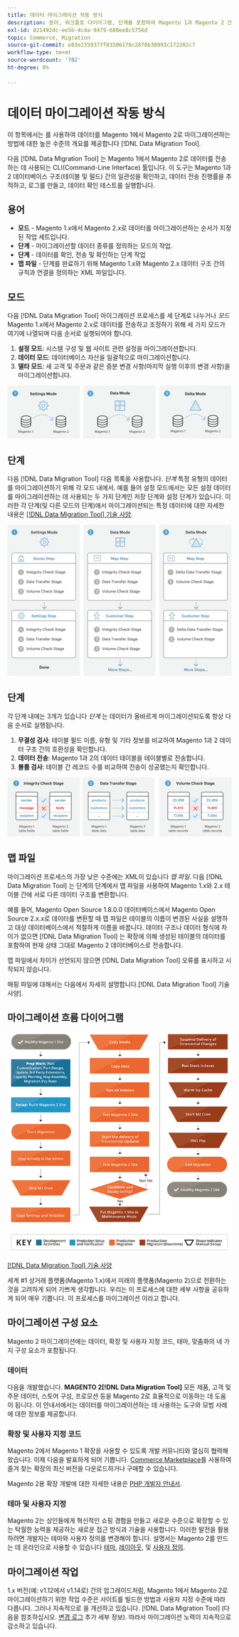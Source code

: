 ```yaml
---
title: 데이터 마이그레이션 작동 방식
description: 용어, 워크플로 다이어그램, 단계를 포함하여 Magento 1과 Magento 2 간의 데이터 마이그레이션 프로세스에 대해 알아봅니다.
exl-id: 821492dc-ee5b-4c4a-9479-680ee8c5756d
topic: Commerce, Migration
source-git-commit: e83e2359377f03506178c28f8b30993c172282c7
workflow-type: tm+mt
source-wordcount: '782'
ht-degree: 0%

---
```


# 데이터 마이그레이션 작동 방식

이 항목에서는 를 사용하여 데이터를 Magento 1에서 Magento 2로 마이그레이션하는 방법에 대한 높은 수준의 개요를 제공합니다 [!DNL Data Migration Tool].

다음 [!DNL Data Migration Tool] 는 Magento 1에서 Magento 2로 데이터를 전송하는 데 사용되는 CLI(Command-Line Interface) 툴입니다. 이 도구는 Magento 1과 2 데이터베이스 구조(테이블 및 필드) 간의 일관성을 확인하고, 데이터 전송 진행률을 추적하고, 로그를 만들고, 데이터 확인 테스트를 실행합니다.

## 용어

* **모드** - Magento 1.x에서 Magento 2.x로 데이터를 마이그레이션하는 순서가 지정된 작업 세트입니다.
* **단계** - 마이그레이션할 데이터 종류를 정의하는 모드의 작업.
* **단계** - 데이터를 확인, 전송 및 확인하는 단계 작업
* **맵 파일** - 단계를 완료하기 위해 Magento 1.x와 Magento 2.x 데이터 구조 간의 규칙과 연결을 정의하는 XML 파일입니다.

## 모드

다음 [!DNL Data Migration Tool] 마이그레이션 프로세스를 세 단계로 나누거나 *모드* Magento 1.x에서 Magento 2.x로 데이터를 전송하고 조정하기 위해 세 가지 모드가 여기에 나열되며 다음 순서로 실행되어야 합니다.

1. **설정 모드**: 시스템 구성 및 웹 사이트 관련 설정을 마이그레이션합니다.
1. **데이터 모드**: 데이터베이스 자산을 일괄적으로 마이그레이션합니다.
1. **델타 모드**: 새 고객 및 주문과 같은 증분 변경 사항(마지막 실행 이후의 변경 사항)을 마이그레이션합니다.

![마이그레이션 모드](../../assets/data-migration/MigrationModes2.png)

## 단계

다음 [!DNL Data Migration Tool] 다음 목록을 사용합니다. *단계* 특정 유형의 데이터를 마이그레이션하기 위해 각 모드 내에서. 예를 들어 설정 모드에서는 모든 설정 데이터를 마이그레이션하는 데 사용되는 두 가지 단계인 저장 단계와 설정 단계가 있습니다. 이러한 각 단계(및 다른 모드의 단계)에서 마이그레이션되는 특정 데이터에 대한 자세한 내용은 [[!DNL Data Migration Tool] 기술 사양](technical-specification.md).

![마이그레이션 개요](../../assets/data-migration/MigrationOverview2.png)

## 단계

각 단계 내에는 3개가 있습니다 *단계* 는 데이터가 올바르게 마이그레이션되도록 항상 다음 순서로 실행됩니다.

1. **무결성 검사**: 테이블 필드 이름, 유형 및 기타 정보를 비교하여 Magento 1과 2 데이터 구조 간의 호환성을 확인합니다.
1. **데이터 전송**: Magento 1과 2의 데이터 테이블을 테이블별로 전송합니다.
1. **볼륨 검사**: 테이블 간 레코드 수를 비교하여 전송이 성공했는지 확인합니다.

![마이그레이션 단계](../../assets/data-migration/MigrationSteps2.png)

## 맵 파일

마이그레이션 프로세스의 가장 낮은 수준에는 XML이 있습니다 *맵 파일*. 다음 [!DNL Data Migration Tool] 는 단계의 단계에서 맵 파일을 사용하여 Magento 1.x와 2.x 테이블 간에 서로 다른 데이터 구조를 변환합니다.

예를 들어, Magento Open Source 1.8.0.0 데이터베이스에서 Magento Open Source 2.x.x로 데이터를 변환할 때 맵 파일은 테이블의 이름이 변경된 사실을 설명하고 대상 데이터베이스에서 적절하게 이름을 바꿉니다. 데이터 구조나 데이터 형식에 차이가 없으면 [!DNL Data Migration Tool] 는 확장에 의해 생성된 테이블의 데이터를 포함하여 현재 상태 그대로 Magento 2 데이터베이스로 전송합니다.

맵 파일에서 차이가 선언되지 않으면 [!DNL Data Migration Tool] 오류를 표시하고 시작되지 않습니다.

매핑 파일에 대해서는 다음에서 자세히 설명합니다.[!DNL Data Migration Tool] 기술 사양].

## 마이그레이션 흐름 다이어그램

![마이그레이션 흐름](../../assets/data-migration/migration_flow.png)

[[!DNL Data Migration Tool] 기술 사양](technical-specification.md)

세계 #1 상거래 플랫폼(Magento 1.x)에서 미래의 플랫폼(Magento 2)으로 전환하는 것을 고려하게 되어 기쁘게 생각합니다. 우리는 이 프로세스에 대한 세부 사항을 공유하게 되어 매우 기쁩니다. 이 프로세스를 마이그레이션 이라고 합니다.

## 마이그레이션 구성 요소

Magento 2 마이그레이션에는 데이터, 확장 및 사용자 지정 코드, 테마, 맞춤화의 네 가지 구성 요소가 포함됩니다.

### 데이터

다음을 개발했습니다. **MAGENTO 2[!DNL Data Migration Tool]** 모든 제품, 고객 및 주문 데이터, 스토어 구성, 프로모션 등을 Magento 2로 효율적으로 이동하는 데 도움이 됩니다. 이 안내서에서는 데이터를 마이그레이션하는 데 사용하는 도구와 모범 사례에 대한 정보를 제공합니다.

### 확장 및 사용자 지정 코드

Magento 2에서 Magento 1 확장을 사용할 수 있도록 개발 커뮤니티와 열심히 협력해 왔습니다. 이제 다음을 발표하게 되어 기쁩니다. [Commerce Marketplace](https://marketplace.magento.com/)를 사용하여 즐겨 찾는 확장의 최신 버전을 다운로드하거나 구매할 수 있습니다.

Magento 2용 확장 개발에 대한 자세한 내용은 [PHP 개발자 안내서](https://developer.adobe.com/commerce/php/development/).

### 테마 및 사용자 지정

Magento 2는 상인들에게 혁신적인 쇼핑 경험을 만들고 새로운 수준으로 확장할 수 있는 탁월한 능력을 제공하는 새로운 접근 방식과 기술을 사용합니다. 이러한 발전을 활용하려면 개발자는 테마와 사용자 정의를 변경해야 합니다. 설명서는 Magento 2를 만드는 데 온라인으로 사용할 수 있습니다 [테마](https://developer.adobe.com/commerce/frontend-core/guide/themes/), [레이아웃](https://developer.adobe.com/commerce/frontend-core/guide/layouts/), 및 [사용자 정의](https://developer.adobe.com/commerce/frontend-core/guide/layouts/xml-manage/).

## 마이그레이션 작업

1.x 버전(예: v1.12에서 v1.14로) 간의 업그레이드처럼, Magento 1에서 Magento 2로 마이그레이션하기 위한 작업 수준은 사이트를 빌드한 방법과 사용자 지정 수준에 따라 다릅니다.
그러나 지속적으로 을 개선하고 있습니다. [!DNL Data Migration Tool] (다음을 참조하십시오. [변경 로그](https://github.com/magento/data-migration-tool/blob/2.3/CHANGELOG.md) 추가 세부 정보). 따라서 마이그레이션 노력이 지속적으로 감소하고 있습니다.
